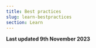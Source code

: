 ```yaml
---
title: Best practices
slug: learn-bestpractices
section: Learn
---
```


**Last updated 9th November 2023**


